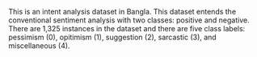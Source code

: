 This is an intent analysis dataset in Bangla. 
This dataset entends the conventional sentiment analysis with two classes: positive and negative. 
There are 1,325 instances in the dataset and there are five class labels: pessimism (0), opitimism (1), suggestion (2), sarcastic (3), and miscellaneous (4).
